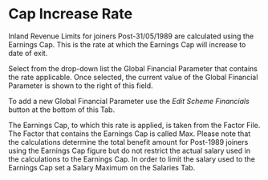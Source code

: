 # Cap Increase Rate

Inland Revenue Limits for joiners Post-31/05/1989 are calculated using
the Earnings Cap. This is the rate at which the Earnings Cap will
increase to date of exit.

Select from the drop-down list the Global Financial Parameter that
contains the rate applicable. Once selected, the current value of the
Global Financial Parameter is shown to the right of this field.

To add a new Global Financial Parameter use the _Edit Scheme Financials_
button at the bottom of this Tab.

The Earnings Cap, to which this rate is applied, is taken from the
Factor File. The Factor that contains the Earnings Cap is called Max.
Please note that the calculations determine the total benefit amount for
Post-1989 joiners using the Earnings Cap figure but do not restrict the
actual salary used in the calculations to the Earnings Cap. In order to
limit the salary used to the Earnings Cap set a Salary Maximum on the
Salaries Tab.
